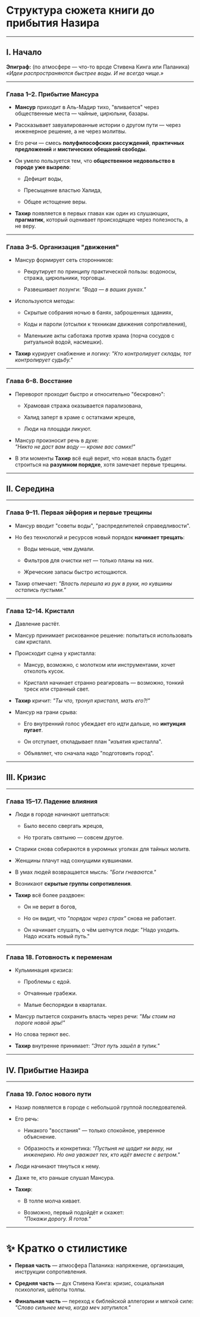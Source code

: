 # Структура сюжета книги до прибытия Назира

---

## **I. Начало**

**Эпиграф:** (по атмосфере — что-то вроде Стивена Кинга или Паланика)  
_«Идеи распространяются быстрее воды. И не всегда чище.»_

---

### **Глава 1–2. Прибытие Мансура**

- **Мансур** приходит в Аль-Мадир тихо, "вливается" через общественные места — чайные, цирюльни, базары.
    
- Рассказывает завуалированные истории о другом пути — через инженерное решение, а не через молитвы.
    
- Его речи — смесь **полуфилософских рассуждений**, **практичных предложений** и **мистических обещаний свободы**.
    
- Он умело пользуется тем, что **общественное недовольство в городе уже вызрело**:
    
    - Дефицит воды,
        
    - Пресыщение властью Халида,
        
    - Общее истощение веры.
        
- **Тахир** появляется в первых главах как один из слушающих, **прагматик**, который оценивает происходящее через полезность, а не веру.
    

---

### **Глава 3–5. Организация "движения"**

- Мансур формирует сеть сторонников:
    
    - Рекрутирует по принципу практической пользы: водоносы, стража, цирюльники, торговцы.
        
    - Развешивает лозунги: _"Вода — в ваших руках."_
        
- Используются методы:
    
    - Скрытые собрания ночью в банях, заброшенных зданиях,
        
    - Коды и пароли (отсылки к техникам движения сопротивления),
        
    - Маленькие акты саботажа против храма (порча сосудов с ритуальной водой, насмешки).
        
- **Тахир** курирует снабжение и логику: _"Кто контролирует склады, тот контролирует судьбу."_
    

---

### **Глава 6–8. Восстание**

- Переворот проходит быстро и относительно "бескровно":
    
    - Храмовая стража оказывается парализована,
        
    - Халид заперт в храме с остатками жрецов,
        
    - Люди на площади ликуют.
        
- Мансур произносит речь в духе:  
    _"Никто не даст вам воду — кроме вас самих!"_
    
- В эти моменты **Тахир** всё ещё верит, что новая власть будет строиться на **разумном порядке**, хотя замечает первые трещины.
    

---

## **II. Середина**

---

### **Глава 9–11. Первая эйфория и первые трещины**

- Мансур вводит "советы воды", "распределителей справедливости".
    
- Но без технологий и ресурсов новый порядок **начинает трещать**:
    
    - Воды меньше, чем думали.
        
    - Фильтров для очистки нет — только планы на них.
        
    - Жреческие запасы быстро истощаются.
        
- Тахир отмечает: _"Власть перешла из рук в руки, но кувшины остались пустыми."_
    

---

### **Глава 12–14. Кристалл**

- Давление растёт.
    
- Мансур принимает рискованное решение: попытаться использовать сам кристалл.
    
- Происходит сцена у кристалла:
    
    - Мансур, возможно, с молотком или инструментами, хочет отколоть кусок.
        
    - Кристалл начинает странно реагировать — возможно, тонкий треск или странный свет.
        
- **Тахир** кричит: _"Ты что, тронул кристалл, мать его?!"_
    
- Мансур на грани срыва:
    
    - Его внутренний голос убеждает его идти дальше, но **интуиция пугает**.
        
    - Он отступает, откладывает план "изъятия кристалла".
        
    - Объявляет, что сначала надо "подготовить город".
        

---

## **III. Кризис**

---

### **Глава 15–17. Падение влияния**

- Люди в городе начинают шептаться:
    
    - Было весело свергать жрецов,
        
    - Но трогать святыню — совсем другое.
        
- Старики снова собираются в укромных уголках для тайных молитв.
    
- Женщины плачут над сохнущими кувшинами.
    
- В умах людей возвращается мысль: _"Боги гневаются."_
    
- Возникают **скрытые группы сопротивления**.
    
- **Тахир** всё более раздвоен:
    
    - Он не верит в богов,
        
    - Но он видит, что _"порядок через страх"_ снова не работает.
        
    - Он начинает слушать, о чём шепчутся люди: "Надо уходить. Надо искать новый путь."
        

---

### **Глава 18. Готовность к переменам**

- Кульминация кризиса:
    
    - Проблемы с едой.
        
    - Отчаянные грабежи.
        
    - Малые беспорядки в кварталах.
        
- Мансур пытается сохранить власть через речи: _"Мы стоим на пороге новой эры!"_
    
- Но слова теряют вес.
    
- **Тахир** внутренне принимает: _"Этот путь зашёл в тупик."_
    

---

## **IV. Прибытие Назира**

---

### **Глава 19. Голос нового пути**

- Назир появляется в городе с небольшой группой последователей.
    
- Его речь:
    
    - Никакого "восстания" — только спокойное, уверенное объяснение.
        
    - Образность и конкретика: _"Пустыня не щадит ни веру, ни инженерию. Но она уважает тех, кто идёт вместе с ветром."_
        
- Люди начинают тянуться к нему.
    
- Даже те, кто раньше слушал Мансура.
    
- **Тахир**:
    
    - В толпе молча кивает.
        
    - Возможно, первый подойдёт и скажет:  
        _"Покажи дорогу. Я готов."_
        

---

# ✨ Кратко о стилистике

- **Первая часть** — атмосфера Паланика: напряжение, организация, инструкции сопротивления.
    
- **Средняя часть** — дух Стивена Кинга: кризис, социальная психология, шёпоты толпы.
    
- **Финальная часть** — переход к библейской аллегории и мягкой силе: _"Слово сильнее меча, когда меч затупился."_